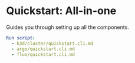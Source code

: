 # Quickstart: All-in-one

Guides you through setting up all the components.

```yaml instacli
Run script:
  - k3d/cluster/quickstart.cli.md
  - argo/quickstart.cli.md
  - flux/quickstart.cli.md
```

